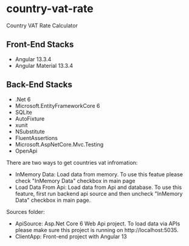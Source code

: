 # country-vat-rate
Country VAT Rate Calculator

## Front-End Stacks
 * Angular 13.3.4
 * Angular Material 13.3.4

## Back-End Stacks
 * .Net 6
 * Microsoft.EntityFrameworkCore 6
 * SQLite
 * AutoFixture
 * xunit
 * NSubstitute
 * FluentAssertions
 * Microsoft.AspNetCore.Mvc.Testing
 * OpenApi


There are two ways to get countries vat infromation:
 * InMemory Data: Load data from memory. To use this featue please check "InMemory Data" checkbox in main page
 * Load Data From Api: Load data from Api and database. To use this feature, first run backend api source and then uncheck "InMemory Data" checkbox in main page.

 Sources folder:
 * ApiSource: Asp.Net Core 6 Web Api project. To load data via APIs please make sure this project is running on http://localhost:5035.
 * ClientApp: Front-end project with Angular 13 
